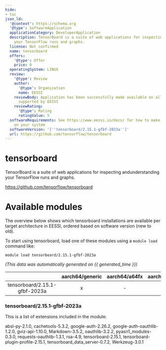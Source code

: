 ```yaml
---
hide:
- toc
json_ld:
  '@context': https://schema.org
  '@type': SoftwareApplication
  applicationCategory: DeveloperApplication
  description: TensorBoard is a suite of web applications for inspecting andunderstanding
    your TensorFlow runs and graphs.
  license: Not confirmed
  name: tensorboard
  offers:
    '@type': Offer
    price: 0
  operatingSystem: LINUX
  review:
    '@type': Review
    author:
      '@type': Organization
      name: EESSI
    reviewBody: Application has been successfully made available on all architectures
      supported by EESSI
    reviewRating:
      '@type': Rating
      ratingValue: 5
  softwareRequirements: See https://www.eessi.io/docs/ for how to make EESSI available
    on your system
  softwareVersion: '[''tensorboard/2.15.1-gfbf-2023a'']'
  url: https://github.com/tensorflow/tensorboard
---
```


tensorboard
===========


TensorBoard is a suite of web applications for inspecting andunderstanding your TensorFlow runs and graphs.

https://github.com/tensorflow/tensorboard
# Available modules


The overview below shows which tensorboard installations are available per target architecture in EESSI, ordered based on software version (new to old).

To start using tensorboard, load one of these modules using a `module load` command like:

```shell
module load tensorboard/2.15.1-gfbf-2023a
```

*(This data was automatically generated on {{ generated_time }})*

| |aarch64/generic|aarch64/a64fx|aarch64/neoverse_n1|aarch64/neoverse_v1|aarch64/nvidia/grace|x86_64/generic|x86_64/amd/zen2|x86_64/amd/zen3|x86_64/amd/zen4|x86_64/intel/cascadelake|x86_64/intel/haswell|x86_64/intel/icelake|x86_64/intel/sapphirerapids|x86_64/intel/skylake_avx512|
| :---: | :---: | :---: | :---: | :---: | :---: | :---: | :---: | :---: | :---: | :---: | :---: | :---: | :---: | :---: |
|tensorboard/2.15.1-gfbf-2023a|x|-|x|x|x|x|x|x|x|x|x|x|x|x|


### tensorboard/2.15.1-gfbf-2023a

This is a list of extensions included in the module:

absl-py-2.1.0, cachetools-5.3.2, google-auth-2.26.2, google-auth-oauthlib-1.2.0, gviz-api-1.10.0, Markdown-3.5.2, oauthlib-3.2.2, pyasn1_modules-0.3.0, requests-oauthlib-1.3.1, rsa-4.9, tensorboard-2.15.1, tensorboard-plugin-profile-2.15.1, tensorboard_data_server-0.7.2, Werkzeug-3.0.1